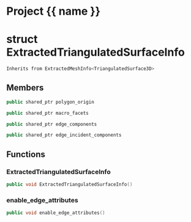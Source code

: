 <script setup>
import {useRoute} from 'vitepress'
const {path} = useRoute()
const tokens = path.split('/')
const words = tokens[2].split('-');
for (let i = 0; i < words.length; i++) {
    words[i] = words[i].charAt(0).toUpperCase() + words[i].slice(1);
    words[i] = words[i].replace('geode', 'Geode')
}
const name = words.join('-');
</script>
# Project {{ name }}

# struct ExtractedTriangulatedSurfaceInfo


```cpp
Inherits from ExtractedMeshInfo<TriangulatedSurface3D>
```



## Members

```cpp
public shared_ptr polygon_origin

```

```cpp
public shared_ptr macro_facets

```

```cpp
public shared_ptr edge_components

```

```cpp
public shared_ptr edge_incident_components

```



## Functions

### ExtractedTriangulatedSurfaceInfo

```cpp
public void ExtractedTriangulatedSurfaceInfo()
```


### enable_edge_attributes

```cpp
public void enable_edge_attributes()
```




